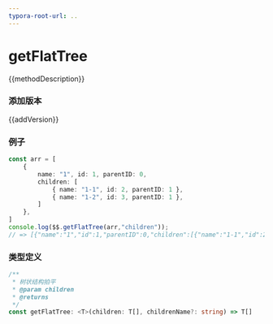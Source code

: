 ```yaml
---
typora-root-url: ..
---
```


<script setup lang="ts">
    /** 方法描述 */
const methodDescription="递归拍平树状数组，返回扁平数组"
/** 添加版本 */
const addVersion="1.0.0"
</script>



# getFlatTree

{{methodDescription}}

### 添加版本

{{addVersion}}

### 例子

```typescript
const arr = [
    {
        name: "1", id: 1, parentID: 0,
        children: [
            { name: "1-1", id: 2, parentID: 1 },
            { name: "1-2", id: 3, parentID: 1 },
        ]
    },
]
console.log($$.getFlatTree(arr,"children"));
// => [{"name":"1","id":1,"parentID":0,"children":[{"name":"1-1","id":2,"parentID":1},{"name":"1-2","id":3,"parentID":1}]},{"name":"1-1","id":2,"parentID":1},{"name":"1-2","id":3,"parentID":1}]
```

### 类型定义

```typescript
/**
 * 树状结构拍平
 * @param children 
 * @returns 
 */
const getFlatTree: <T>(children: T[], childrenName?: string) => T[]
```
